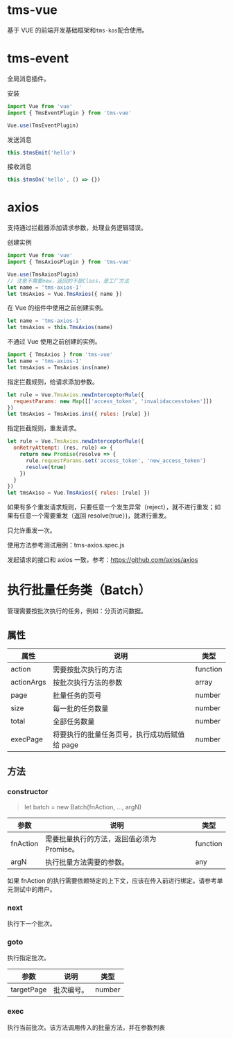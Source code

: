 # tms-vue

基于 VUE 的前端开发基础框架和`tms-kos`配合使用。

# tms-event

全局消息插件。

安装

```javascript
import Vue from 'vue'
import { TmsEventPlugin } from 'tms-vue'

Vue.use(TmsEventPlugin)
```

发送消息

```javascript
this.$tmsEmit('hello')
```

接收消息

```javascript
this.$tmsOn('hello', () => {})
```

# axios

支持通过拦截器添加请求参数，处理业务逻辑错误。

创建实例

```javascript
import Vue from 'vue'
import { TmsAxiosPlugin } from 'tms-vue'

Vue.use(TmsAxiosPlugin)
// 注意不需要new，返回的不是Class，是工厂方法
let name = 'tms-axios-1'
let tmsAxios = Vue.TmsAxios({ name })
```

在 Vue 的组件中使用之前创建实例。

```javascript
let name = 'tms-axios-1'
let tmsAxios = this.TmsAxios(name)
```

不通过 Vue 使用之前创建的实例。

```javascript
import { TmsAxios } from 'tms-vue'
let name = 'tms-axios-1'
let tmsAxios = TmsAxios.ins(name)
```

指定拦截规则，给请求添加参数。

```javascript
let rule = Vue.TmsAxios.newInterceptorRule({
  requestParams: new Map([['access_token', 'invalidaccesstoken']])
})
let tmsAxios = TmsAxios.ins({ rules: [rule] })
```

指定拦截规则，重发请求。

```javascript
let rule = Vue.TmsAxios.newInterceptorRule({
  onRetryAttempt: (res, rule) => {
    return new Promise(resolve => {
      rule.requestParams.set('access_token', 'new_access_token')
      resolve(true)
    })
  }
})
let tmsAxiso = Vue.TmsAxios({ rules: [rule] })
```

如果有多个重发请求规则，只要任意一个发生异常（reject），就不进行重发；如果有任意一个需要重发（返回 resolve(true）)，就进行重发。

只允许重发一次。

使用方法参考测试用例：tms-axios.spec.js

发起请求的接口和 axios 一致，参考：https://github.com/axios/axios

# 执行批量任务类（Batch）

管理需要按批次执行的任务，例如：分页访问数据。

## 属性

| 属性       | 说明                                          | 类型     |
| ---------- | --------------------------------------------- | -------- |
| action     | 需要按批次执行的方法                          | function |
| actionArgs | 按批次执行方法的参数                          | array    |
| page       | 批量任务的页号                                | number   |
| size       | 每一批的任务数量                              | number   |
| total      | 全部任务数量                                  | number   |
| execPage   | 将要执行的批量任务页号，执行成功后赋值给 page | number   |

## 方法

### constructor

> let batch = new Batch(fnAction, ..., argN)

| 参数     | 说明                                       | 类型     |
| -------- | ------------------------------------------ | -------- |
| fnAction | 需要批量执行的方法，返回值必须为 Promise。 | function |
| argN     | 执行批量方法需要的参数。                   | any      |

如果 fnAction 的执行需要依赖特定的上下文，应该在传入前进行绑定。请参考单元测试中的用户。

### next

执行下一个批次。

### goto

执行指定批次。

| 参数       | 说明       | 类型   |
| ---------- | ---------- | ------ |
| targetPage | 批次编号。 | number |

### exec

执行当前批次。该方法调用传入的批量方法，并在参数列表

